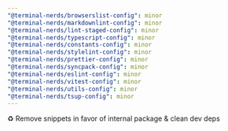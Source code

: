 ```yaml
---
"@terminal-nerds/browserslist-config": minor
"@terminal-nerds/markdownlint-config": minor
"@terminal-nerds/lint-staged-config": minor
"@terminal-nerds/typescript-config": minor
"@terminal-nerds/constants-config": minor
"@terminal-nerds/stylelint-config": minor
"@terminal-nerds/prettier-config": minor
"@terminal-nerds/syncpack-config": minor
"@terminal-nerds/eslint-config": minor
"@terminal-nerds/vitest-config": minor
"@terminal-nerds/utils-config": minor
"@terminal-nerds/tsup-config": minor
---
```


♻ Remove snippets in favor of internal package & clean dev deps
